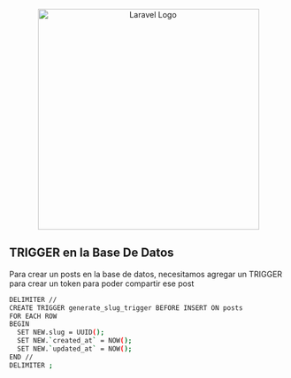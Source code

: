 <p align="center"><a href="https://laravel.com" target="_blank"><img src="https://raw.githubusercontent.com/laravel/art/master/logo-lockup/5%20SVG/2%20CMYK/1%20Full%20Color/laravel-logolockup-cmyk-red.svg" width="400" alt="Laravel Logo"></a></p>

## TRIGGER en la Base De Datos

Para crear un posts en la base de datos, necesitamos agregar un TRIGGER para crear un token para poder compartir ese post

```bash
DELIMITER //
CREATE TRIGGER generate_slug_trigger BEFORE INSERT ON posts
FOR EACH ROW
BEGIN
  SET NEW.slug = UUID();
  SET NEW.`created_at` = NOW();
  SET NEW.`updated_at` = NOW();
END //
DELIMITER ;
```